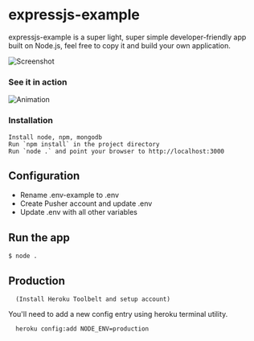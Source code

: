 # expressjs-example

expressjs-example is a super light, super simple developer-friendly app built on Node.js, feel free to copy it and build your own application. 

![Screenshot](https://raw.github.com/csanz/nodejs-blog/master/public/images/sample.png)

### See it in action

![Animation](https://raw.github.com/csanz/nodejs-blog/master/public/images/recording.gif)

### Installation

    Install node, npm, mongodb
    Run `npm install` in the project directory
    Run `node .` and point your browser to http://localhost:3000

## Configuration

* Rename .env-example to .env
* Create Pusher account and update .env
* Update .env with all other variables

## Run the app

    $ node .

## Production

      (Install Heroku Toolbelt and setup account)

You'll need to add a new config entry using heroku terminal utility. 

      heroku config:add NODE_ENV=production
